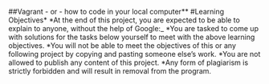 ##Vagrant - or - how to code in your local computer**
#Learning Objectives*
*At the end of this project, you are expected to be able to explain to anyone, without the help of Google:_
*You are tasked to come up with solutions for the tasks below yourself to meet with the above learning objectives.
*You will not be able to meet the objectives of this or any following project by copying and pasting someone else’s work.
*You are not allowed to publish any content of this project.
*Any form of plagiarism is strictly forbidden and will result in removal from the program.
